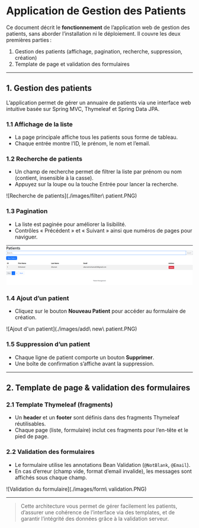 # Application de Gestion des Patients

Ce document décrit le **fonctionnement** de l’application web de gestion des patients, sans aborder l’installation ni le déploiement. Il couvre les deux premières parties :

1. Gestion des patients (affichage, pagination, recherche, suppression, création)
2. Template de page et validation des formulaires

---

## 1. Gestion des patients

L’application permet de gérer un annuaire de patients via une interface web intuitive basée sur Spring MVC, Thymeleaf et Spring Data JPA.

### 1.1 Affichage de la liste

* La page principale affiche tous les patients sous forme de tableau.
* Chaque entrée montre l’ID, le prénom, le nom et l’email.

### 1.2 Recherche de patients

* Un champ de recherche permet de filtrer la liste par prénom ou nom (contient, insensible à la casse).
* Appuyez sur la loupe ou la touche Entrée pour lancer la recherche.

![Recherche de patients](./images/filter\ patient.PNG)

### 1.3 Pagination

* La liste est paginée pour améliorer la lisibilité.
* Contrôles « Précédent » et « Suivant » ainsi que numéros de pages pour naviguer.

![Pagination](./images/pagination.PNG)

### 1.4 Ajout d’un patient

* Cliquez sur le bouton **Nouveau Patient** pour accéder au formulaire de création.

![Ajout d'un patient](./images/add\ new\ patient.PNG)

### 1.5 Suppression d’un patient

* Chaque ligne de patient comporte un bouton **Supprimer**.
* Une boîte de confirmation s’affiche avant la suppression.

---

## 2. Template de page & validation des formulaires

### 2.1 Template Thymeleaf (fragments)

* Un **header** et un **footer** sont définis dans des fragments Thymeleaf réutilisables.
* Chaque page (liste, formulaire) inclut ces fragments pour l’en-tête et le pied de page.

### 2.2 Validation des formulaires

* Le formulaire utilise les annotations Bean Validation (`@NotBlank`, `@Email`).
* En cas d’erreur (champ vide, format d’email invalide), les messages sont affichés sous chaque champ.

![Validation du formulaire](./images/form\ validation.PNG)

---

> Cette architecture vous permet de gérer facilement les patients, d’assurer une cohérence de l’interface via des templates, et de garantir l’intégrité des données grâce à la validation serveur.
